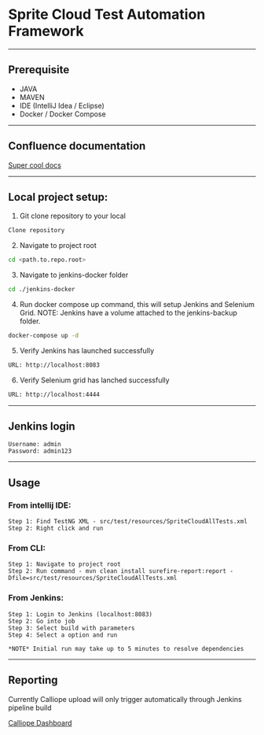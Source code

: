 # Sprite Cloud Test Automation Framework

---

## Prerequisite
- JAVA
- MAVEN
- IDE (IntelliJ Idea / Eclipse)
- Docker / Docker Compose

---

## Confluence documentation
[Super cool docs](https://dewald-personal.atlassian.net/wiki/spaces/SC/pages/196609/Sprite+Cloud+Test+Automation+Framework)

---

## Local project setup:
1. Git clone repository to your local
```bash
Clone repository
```
2. Navigate to project root
```bash
cd <path.to.repo.root>
```
3. Navigate to jenkins-docker folder
```bash
cd ./jenkins-docker
```
4. Run docker compose up command, this will setup Jenkins and Selenium Grid.
NOTE: Jenkins have a volume attached to the jenkins-backup folder.
```bash
docker-compose up -d
```
5. Verify Jenkins has launched successfully
```bash
URL: http://localhost:8083
```
6. Verify Selenium grid has lanched successfully
```bash
URL: http://localhost:4444
```

---

## Jenkins login
```
Username: admin
Password: admin123
```

---

## Usage

### From intellij IDE:
```
Step 1: Find TestNG XML - src/test/resources/SpriteCloudAllTests.xml
Step 2: Right click and run
```

### From CLI:
```
Step 1: Navigate to project root
Step 2: Run command - mvn clean install surefire-report:report -Dfile=src/test/resources/SpriteCloudAllTests.xml
```

### From Jenkins:
```
Step 1: Login to Jenkins (localhost:8083)
Step 2: Go into job
Step 3: Select build with parameters
Step 4: Select a option and run

*NOTE* Initial run may take up to 5 minutes to resolve dependencies
```

---

## Reporting

Currently Calliope upload will only trigger automatically through Jenkins pipeline build

[Calliope Dashboard](https://app.calliope.pro/companies/1072)
